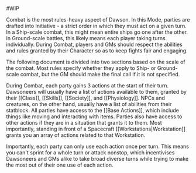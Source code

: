 #WIP 

Combat is the most rules-heavy aspect of Dawson. In this Mode, parties are drafted into Initiative - a strict order in which they must act on a given turn. In a Ship-scale combat, this might mean entire ships go one after the other. In Ground-scale battles, this likely means each player taking turns individually. During Combat, players and GMs should respect the abilities and rules granted by their Character so as to keep fights fair and engaging.

The following document is divided into two sections based on the scale of the combat. Most rules specify whether they apply to Ship- or Ground- scale combat, but the GM should make the final call if it is not specified.

During Combat, each party gains 3 actions at the start of their turn. Dawsoneers will usually have a list of actions available to them, granted by their [[Class]], [[Skills]], [[Society]], and [[Physiology]]. NPCs and creatures, on the other hand, usually have a list of abilities from their statblock. All parties have access to the [[Base Actions]], which include things like moving and interacting with items. Parties also have access to other actions if they are in a situation that grants it to them. Most importantly, standing in front of a Spacecraft [[Workstations|Workstation]] grants you an array of actions related to that Workstation. 

Importantly, each party can only use each action once per turn. This means you can't sprint for a whole turn or attack nonstop, which incentivises Dawsoneers and GMs alike to take broad diverse turns while trying to make the most out of their one use of each action. 